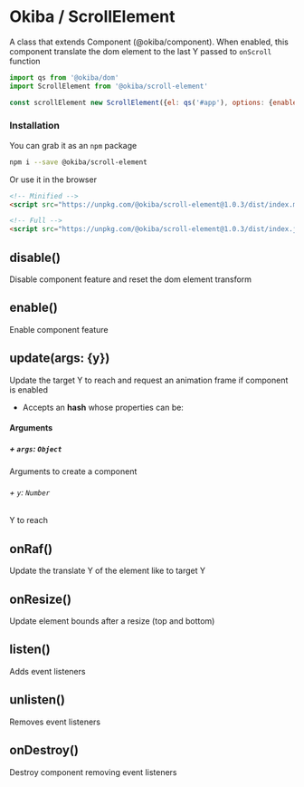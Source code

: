 

# Okiba / ScrollElement
A class that extends Component (@okiba/component). When enabled, this component translate the dom element to the last Y passed to `onScroll` function




```javascript
import qs from '@okiba/dom'
import ScrollElement from '@okiba/scroll-element'

const scrollElement new ScrollElement({el: qs('#app'), options: {enabled: true}})
```



### Installation

You can grab it as an `npm` package 
```bash
npm i --save @okiba/scroll-element
```

Or use it in the browser
```html
<!-- Minified -->
<script src="https://unpkg.com/@okiba/scroll-element@1.0.3/dist/index.min.js"></script>

<!-- Full -->
<script src="https://unpkg.com/@okiba/scroll-element@1.0.3/dist/index.js"></script>
```




## disable()


Disable component feature and reset the dom element transform







## enable()


Enable component feature







## update(args: {y})


Update the target Y to reach and request an animation frame if component is enabled
* Accepts an __hash__ whose properties can be:







#### Arguments


##### + `args`: `Object`

Arguments to create a component



###### + `y`: `Number`

Y to reach







## onRaf()


Update the translate Y of the element like to target Y







## onResize()


Update element bounds after a resize (top and bottom)







## listen()


Adds event listeners







## unlisten()


Removes event listeners







## onDestroy()


Destroy component removing event listeners






